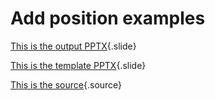 # Add position examples

[This is the output PPTX](output.pptx){.slide}

[This is the template PPTX](template.pptx){.slide}

[This is the source](gramex.yaml.source){.source}
